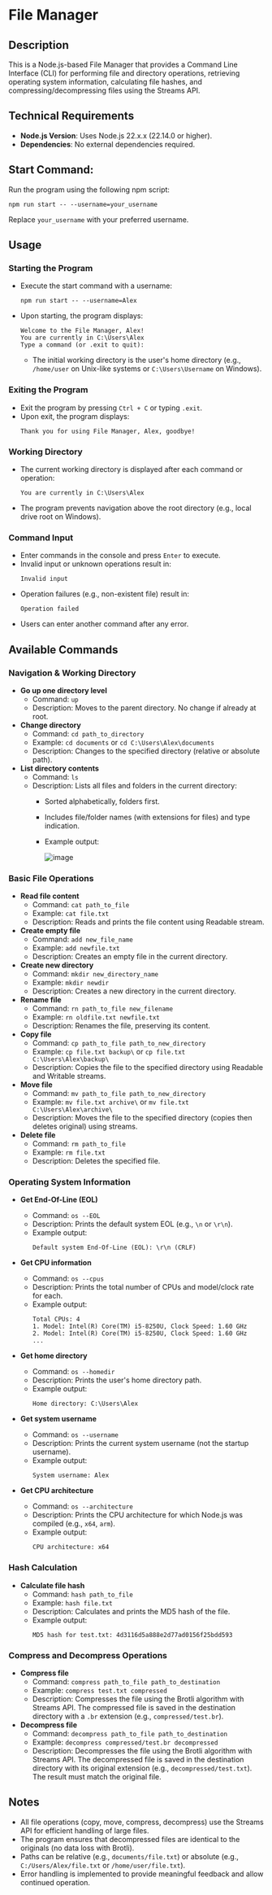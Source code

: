 # File Manager

## Description

This is a Node.js-based File Manager that provides a Command Line Interface (CLI) for performing file and directory operations, retrieving operating system information, calculating file hashes, and compressing/decompressing files using the Streams API.

## Technical Requirements

- **Node.js Version**: Uses Node.js 22.x.x (22.14.0 or higher).
- **Dependencies**: No external dependencies required.

## Start Command:

Run the program using the following npm script:

`npm run start -- --username=your_username`

Replace `your_username` with your preferred username.

## Usage

### Starting the Program

- Execute the start command with a username:
  ```
  npm run start -- --username=Alex
  ```
- Upon starting, the program displays:
  ```
  Welcome to the File Manager, Alex!
  You are currently in C:\Users\Alex
  Type a command (or .exit to quit):
  ```
  - The initial working directory is the user's home directory (e.g., `/home/user` on Unix-like systems or `C:\Users\Username` on Windows).

### Exiting the Program

- Exit the program by pressing `Ctrl + C` or typing `.exit`.
- Upon exit, the program displays:
  ```
  Thank you for using File Manager, Alex, goodbye!
  ```

### Working Directory

- The current working directory is displayed after each command or operation:
  ```
  You are currently in C:\Users\Alex
  ```
- The program prevents navigation above the root directory (e.g., local drive root on Windows).

### Command Input

- Enter commands in the console and press `Enter` to execute.
- Invalid input or unknown operations result in:
  ```
  Invalid input
  ```
- Operation failures (e.g., non-existent file) result in:
  ```
  Operation failed
  ```
- Users can enter another command after any error.

## Available Commands

### Navigation & Working Directory

- **Go up one directory level**
  - Command: `up`
  - Description: Moves to the parent directory. No change if already at root.
- **Change directory**
  - Command: `cd path_to_directory`
  - Example: `cd documents` or `cd C:\Users\Alex\documents`
  - Description: Changes to the specified directory (relative or absolute path).
- **List directory contents**
  - Command: `ls`
  - Description: Lists all files and folders in the current directory:
    - Sorted alphabetically, folders first.
    - Includes file/folder names (with extensions for files) and type indication.
    - Example output:

      ![image](https://github.com/user-attachments/assets/35e1e566-5596-4e1a-a8ba-a8501b9a470d)

### Basic File Operations

- **Read file content**
  - Command: `cat path_to_file`
  - Example: `cat file.txt`
  - Description: Reads and prints the file content using Readable stream.
- **Create empty file**
  - Command: `add new_file_name`
  - Example: `add newfile.txt`
  - Description: Creates an empty file in the current directory.
- **Create new directory**
  - Command: `mkdir new_directory_name`
  - Example: `mkdir newdir`
  - Description: Creates a new directory in the current directory.
- **Rename file**
  - Command: `rn path_to_file new_filename`
  - Example: `rn oldfile.txt newfile.txt`
  - Description: Renames the file, preserving its content.
- **Copy file**
  - Command: `cp path_to_file path_to_new_directory`
  - Example: `cp file.txt backup\` or `cp file.txt C:\Users\Alex\backup\`
  - Description: Copies the file to the specified directory using Readable and Writable streams.
- **Move file**
  - Command: `mv path_to_file path_to_new_directory`
  - Example: `mv file.txt archive\` or `mv file.txt C:\Users\Alex\archive\`
  - Description: Moves the file to the specified directory (copies then deletes original) using streams.
- **Delete file**
  - Command: `rm path_to_file`
  - Example: `rm file.txt`
  - Description: Deletes the specified file.

### Operating System Information

- **Get End-Of-Line (EOL)**
  - Command: `os --EOL`
  - Description: Prints the default system EOL (e.g., `\n` or `\r\n`).
  - Example output:
    ```
    Default system End-Of-Line (EOL): \r\n (CRLF)
    ```

- **Get CPU information**
  - Command: `os --cpus`
  - Description: Prints the total number of CPUs and model/clock rate for each.
  - Example output:
    ```
    Total CPUs: 4
    1. Model: Intel(R) Core(TM) i5-8250U, Clock Speed: 1.60 GHz
    2. Model: Intel(R) Core(TM) i5-8250U, Clock Speed: 1.60 GHz
    ...
    ```
- **Get home directory**
  - Command: `os --homedir`
  - Description: Prints the user's home directory path.
  - Example output:
    ```
    Home directory: C:\Users\Alex
    ```

- **Get system username**
  - Command: `os --username`
  - Description: Prints the current system username (not the startup username).
  - Example output:
    ```
    System username: Alex
    ```

- **Get CPU architecture**
  - Command: `os --architecture`
  - Description: Prints the CPU architecture for which Node.js was compiled (e.g., `x64`, `arm`).
  - Example output:
    ```
    CPU architecture: x64
    ```

### Hash Calculation

- **Calculate file hash**
  - Command: `hash path_to_file`
  - Example: `hash file.txt`
  - Description: Calculates and prints the MD5 hash of the file.
  - Example output:
    ```
    MD5 hash for test.txt: 4d3116d5a888e2d77ad0156f25bdd593
    ```

### Compress and Decompress Operations

- **Compress file**
  - Command: `compress path_to_file path_to_destination`
  - Example: `compress test.txt compressed`
  - Description: Compresses the file using the Brotli algorithm with Streams API. The compressed file is saved in the destination directory with a `.br` extension (e.g., `compressed/test.br`).
- **Decompress file**
  - Command: `decompress path_to_file path_to_destination`
  - Example: `decompress compressed/test.br decompressed`
  - Description: Decompresses the file using the Brotli algorithm with Streams API. The decompressed file is saved in the destination directory with its original extension (e.g., `decompressed/test.txt`). The result must match the original file.

## Notes
- All file operations (copy, move, compress, decompress) use the Streams API for efficient handling of large files.
- The program ensures that decompressed files are identical to the originals (no data loss with Brotli).
- Paths can be relative (e.g., `documents/file.txt`) or absolute (e.g., `C:/Users/Alex/file.txt` or `/home/user/file.txt`).
- Error handling is implemented to provide meaningful feedback and allow continued operation.
